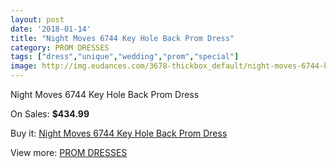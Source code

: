 ```yaml
---
layout: post
date: '2018-01-14'
title: "Night Moves 6744 Key Hole Back Prom Dress"
category: PROM DRESSES
tags: ["dress","unique","wedding","prom","special"]
image: http://img.eudances.com/3678-thickbox_default/night-moves-6744-key-hole-back-prom-dress.jpg
---
```

Night Moves 6744 Key Hole Back Prom Dress

On Sales: **$434.99**
<a href="https://www.eudances.com/en/prom-dresses/1229-night-moves-6744-key-hole-back-prom-dress.html"><amp-img layout="responsive" width="600" height="600" src="//img.eudances.com/3678-thickbox_default/night-moves-6744-key-hole-back-prom-dress.jpg" alt="Night Moves 6744 Key Hole Back Prom Dress 0" /></a>
<a href="https://www.eudances.com/en/prom-dresses/1229-night-moves-6744-key-hole-back-prom-dress.html"><amp-img layout="responsive" width="600" height="600" src="//img.eudances.com/3682-thickbox_default/night-moves-6744-key-hole-back-prom-dress.jpg" alt="Night Moves 6744 Key Hole Back Prom Dress 1" /></a>
<a href="https://www.eudances.com/en/prom-dresses/1229-night-moves-6744-key-hole-back-prom-dress.html"><amp-img layout="responsive" width="600" height="600" src="//img.eudances.com/3681-thickbox_default/night-moves-6744-key-hole-back-prom-dress.jpg" alt="Night Moves 6744 Key Hole Back Prom Dress 2" /></a>
<a href="https://www.eudances.com/en/prom-dresses/1229-night-moves-6744-key-hole-back-prom-dress.html"><amp-img layout="responsive" width="600" height="600" src="//img.eudances.com/3680-thickbox_default/night-moves-6744-key-hole-back-prom-dress.jpg" alt="Night Moves 6744 Key Hole Back Prom Dress 3" /></a>
<a href="https://www.eudances.com/en/prom-dresses/1229-night-moves-6744-key-hole-back-prom-dress.html"><amp-img layout="responsive" width="600" height="600" src="//img.eudances.com/3679-thickbox_default/night-moves-6744-key-hole-back-prom-dress.jpg" alt="Night Moves 6744 Key Hole Back Prom Dress 4" /></a>

Buy it: [Night Moves 6744 Key Hole Back Prom Dress](https://www.eudances.com/en/prom-dresses/1229-night-moves-6744-key-hole-back-prom-dress.html "Night Moves 6744 Key Hole Back Prom Dress")

View more: [PROM DRESSES](https://www.eudances.com/en/13-prom-dresses "PROM DRESSES")